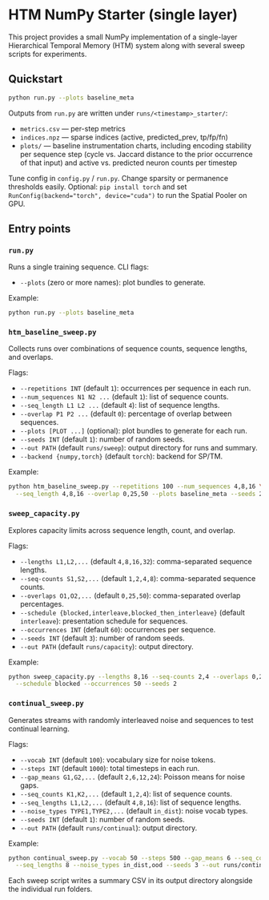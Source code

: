 # HTM NumPy Starter (single layer)

This project provides a small NumPy implementation of a single-layer
Hierarchical Temporal Memory (HTM) system along with several sweep scripts for
experiments.

## Quickstart

```bash
python run.py --plots baseline_meta
```

Outputs from `run.py` are written under `runs/<timestamp>_starter/`:

- `metrics.csv` — per-step metrics
- `indices.npz` — sparse indices (active, predicted_prev, tp/fp/fn)
- `plots/` — baseline instrumentation charts, including encoding stability per
  sequence step (cycle vs. Jaccard distance to the prior occurrence of that
  input) and active vs. predicted neuron counts per timestep

Tune config in `config.py` / `run.py`. Change sparsity or permanence thresholds
easily. Optional: `pip install torch` and set `RunConfig(backend="torch",
device="cuda")` to run the Spatial Pooler on GPU.

## Entry points

### `run.py`
Runs a single training sequence. CLI flags:

- `--plots` (zero or more names): plot bundles to generate.

Example:

```bash
python run.py --plots baseline_meta
```

### `htm_baseline_sweep.py`
Collects runs over combinations of sequence counts, sequence lengths, and
overlaps.

Flags:

- `--repetitions INT` (default `1`): occurrences per sequence in each run.
- `--num_sequences N1 N2 ...` (default `1`): list of sequence counts.
- `--seq_length L1 L2 ...` (default `4`): list of sequence lengths.
- `--overlap P1 P2 ...` (default `0`): percentage of overlap between sequences.
- `--plots [PLOT ...]` (optional): plot bundles to generate for each run.
- `--seeds INT` (default `1`): number of random seeds.
- `--out PATH` (default `runs/sweep`): output directory for runs and summary.
- `--backend {numpy,torch}` (default `torch`): backend for SP/TM.

Example:

```bash
python htm_baseline_sweep.py --repetitions 100 --num_sequences 4,8,16 \
  --seq_length 4,8,16 --overlap 0,25,50 --plots baseline_meta --seeds 2
```

### `sweep_capacity.py`
Explores capacity limits across sequence length, count, and overlap.

Flags:

- `--lengths L1,L2,...` (default `4,8,16,32`): comma-separated sequence lengths.
- `--seq-counts S1,S2,...` (default `1,2,4,8`): comma-separated sequence counts.
- `--overlaps O1,O2,...` (default `0,25,50`): comma-separated overlap
  percentages.
- `--schedule {blocked,interleave,blocked_then_interleave}` (default
  `interleave`): presentation schedule for sequences.
- `--occurrences INT` (default `60`): occurrences per sequence.
- `--seeds INT` (default `3`): number of random seeds.
- `--out PATH` (default `runs/capacity`): output directory.

Example:

```bash
python sweep_capacity.py --lengths 8,16 --seq-counts 2,4 --overlaps 0,25 \
  --schedule blocked --occurrences 50 --seeds 2
```

### `continual_sweep.py`
Generates streams with randomly interleaved noise and sequences to test
continual learning.

Flags:

- `--vocab INT` (default `100`): vocabulary size for noise tokens.
- `--steps INT` (default `1000`): total timesteps in each run.
- `--gap_means G1,G2,...` (default `2,6,12,24`): Poisson means for noise gaps.
- `--seq_counts K1,K2,...` (default `1,2,4`): list of sequence counts.
- `--seq_lengths L1,L2,...` (default `4,8,16`): list of sequence lengths.
- `--noise_types TYPE1,TYPE2,...` (default `in_dist`): noise vocab types.
- `--seeds INT` (default `1`): number of random seeds.
- `--out PATH` (default `runs/continual`): output directory.

Example:

```bash
python continual_sweep.py --vocab 50 --steps 500 --gap_means 6 --seq_counts 2 \
  --seq_lengths 8 --noise_types in_dist,ood --seeds 3 --out runs/continual
```

Each sweep script writes a summary CSV in its output directory alongside the
individual run folders.

